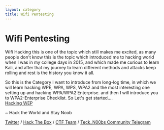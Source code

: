 ```yaml
---
layout: category
title: Wifi Pentesting
---
```

<h1 Class="message">
  Wifi Pentesting
</h1>

<p>Wifi Hacking this is one of the topic which still makes me excited, as many people don't know this is the topic which introduced me to hacking world when I was in my college days in 2015, and which made me curious to learn Kali, and after that my journey to learn different methods and attacks keep rolling and rest is the history you know it all.</p>

So this is the Category I want to introduce from long-log time, in which we will learn hacking WPE, WPA, WPS, WPA2 and the most interesting one setting up and hacking WPA/WPA2 Enterprise. and then I will introduce you to WPA2-Enterprise Checklist. So Let's get started....
<br>[Hacking WEP](https://teckk2.github.io/wifi%20pentesting/2018/07/20/Hacking-WEP.html)

<p class="message">
  ~ Hack the World and Stay Noob
</p>

[Twitter](https://twitter.com/Teck__K2) / [Hack The Box](https://www.hackthebox.eu/profile/966) / [CTF Team](https://ctftime.org/team/20102) /
[Teck_N00bs Community Telegram](https://t.me/Teck_N00bs)

<script src="https://www.hackthebox.eu/badge/966"> </script>
